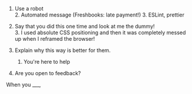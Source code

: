 1. Use a robot  
   2. Automated message (Freshbooks: late payment!) 3. ESLint, prettier
2. Say that you did this one time and look at me the dummy!  
   3. I used absolute CSS positioning and then it was completely messed up when I reframed the browser!
3. Explain why this way is better for them.

    1. You're here to help

4. Are you open to feedback?

When you \_\_\_,
